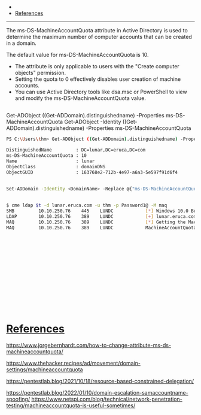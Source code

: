 - 
- [References](#references)

-------------------------------------------


The ms-DS-MachineAccountQuota attribute in Active Directory is used to determine the maximum number of computer accounts that can be created in a domain.

The default value for ms-DS-MachineAccountQuota is 10.

- The attribute is only applicable to users with the "Create computer objects" permission.
- Setting the quota to 0 effectively disables user creation of machine accounts.
- You can use Active Directory tools like dsa.msc or PowerShell to view and modify the ms-DS-MachineAccountQuota value.


## 
Get-ADObject ((Get-ADDomain).distinguishedname) -Properties ms-DS-MachineAccountQuota
Get-ADObject -Identity ((Get-ADDomain).distinguishedname) -Properties ms-DS-MachineAccountQuota
```sh
PS C:\Users\thm> Get-ADObject ((Get-ADDomain).distinguishedname) -Properties ms-DS-MachineAccountQuota

DistinguishedName         : DC=lunar,DC=eruca,DC=com
ms-DS-MachineAccountQuota : 10
Name                      : lunar
ObjectClass               : domainDNS
ObjectGUID                : 163768e2-712b-4e97-a6a3-5e597f91d6f4
```

## 
```sh
Set-ADDomain -Identity <DomainName> -Replace @{"ms-DS-MachineAccountQuota"="0"}
```

## 
```sh
$ cme ldap $t -d lunar.eruca.com -u thm -p Password1@ -M maq
SMB         10.10.250.76    445    LUNDC            [*] Windows 10.0 Build 17763 x64 (name:LUNDC) (domain:lunar.eruca.com) (signing:True) (SMBv1:False)
LDAP        10.10.250.76    389    LUNDC            [+] lunar.eruca.com\thm:Password1@ (Pwn3d!)
MAQ         10.10.250.76    389    LUNDC            [*] Getting the MachineAccountQuota
MAQ         10.10.250.76    389    LUNDC            MachineAccountQuota: 10
```



## 
```sh

```

## 
```sh

```

## 
```sh

```

## 
```sh

```

## 
```sh

```

## 
```sh

```

## 
```sh

```

# [References](#references-1)

https://www.jorgebernhardt.com/how-to-change-attribute-ms-ds-machineaccountquota/

https://www.thehacker.recipes/ad/movement/domain-settings/machineaccountquota

https://pentestlab.blog/2021/10/18/resource-based-constrained-delegation/

https://pentestlab.blog/2022/01/10/domain-escalation-samaccountname-spoofing/
https://www.netspi.com/blog/technical/network-penetration-testing/machineaccountquota-is-useful-sometimes/